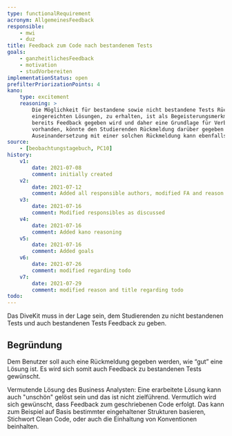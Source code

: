 ```yaml
---
type: functionalRequirement
acronym: AllgemeinesFeedback
responsible:
    - mwi
    - duz
title: Feedback zum Code nach bestandenem Tests
goals:
    - ganzheitlichesFeedback
    - motivation
    - studVorbereiten
implementationStatus: open
prefilterPriorizationPoints: 4
kano:
    type: excitement
    reasoning: >
        Die Möglichkeit für bestandene sowie nicht bestandene Tests Rückmeldung, also allgemeines Feedback zu allen
        eingereichten Lösungen, zu erhalten, ist als Begeisterungsmerkmal einzuordnen, da zu nicht bestandenen Aufgaben
        bereits Feedback gegeben wird und daher eine Grundlage für Verbesserung besteht. Wäre die Funktionalität allerdings
        vorhanden, könnte den Studierenden Rückmeldung darüber gegeben werden, wie "gut" ihre Lösung ist. Durch die
        Auseinandersetzung mit einer solchen Rückmeldung kann ebenfalls ein großer Lerneffekt erzielt werden.
source:
    - [beobachtungstagebuch, PC10]
history:
    v1:
        date: 2021-07-08
        comment: initially created
    v2:
        date: 2021-07-12
        comment: Added all responsible authors, modified FA and reason regarding the todo
    v3:
        date: 2021-07-16
        comment: Modified responsibles as discussed
    v4:
        date: 2021-07-16
        comment: Added kano reasoning
    v5:
        date: 2021-07-16
        comment: Added goals
    v6:
        date: 2021-07-26
        comment: modified regarding todo
    v7:
        date: 2021-07-29
        comment: modified reason and title regarding todo
todo:
---
```


Das DiveKit muss in der Lage sein, dem Studierenden zu nicht bestandenen Tests und auch bestandenen Tests Feedback zu geben.

## Begründung
Dem Benutzer soll auch eine Rückmeldung gegeben werden, wie “gut” eine Lösung ist. Es wird sich somit auch Feedback zu bestandenen Tests gewünscht. 

Vermutende Lösung des Business Analysten: Eine erarbeitete Lösung kann auch "unschön" gelöst sein und das ist nicht zielführend. Vermutlich wird sich gewünscht, dass Feedback zum geschriebenen Code erfolgt. Das kann zum Beispiel auf Basis bestimmter eingehaltener Strukturen basieren, Stichwort Clean Code, oder auch die Einhaltung von Konventionen beinhalten.
